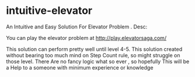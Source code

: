 # intuitive-elevator
An Intuitive and Easy Solution For Elevator Problem . 
Desc: 

You can play the elevator problem at http://play.elevatorsaga.com/

This solution can perform pretty well until level 4-5. This solution created without bearing too much mind on 
Step Count rule, so might struggle on those level. There Are no fancy logic what so ever , so hopefully
This will be a Help to a someone with minimum experience or knowledge
